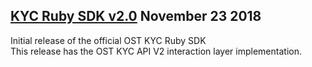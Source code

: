 [KYC Ruby SDK v2.0](https://github.com/OpenSTFoundation/kyc-sdk-ruby) November 23 2018
---

Initial release of the official OST KYC Ruby SDK<br />
This release has the OST KYC API V2 interaction layer implementation.